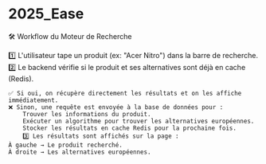 # 2025_Ease


🛠️ Workflow du Moteur de Recherche

1️⃣ L'utilisateur tape un produit (ex: "Acer Nitro") dans la barre de recherche.
2️⃣ Le backend vérifie si le produit et ses alternatives sont déjà en cache (Redis).

    ✅ Si oui, on récupère directement les résultats et on les affiche immédiatement.
    ❌ Sinon, une requête est envoyée à la base de données pour :
        Trouver les informations du produit.
        Exécuter un algorithme pour trouver les alternatives européennes.
        Stocker les résultats en cache Redis pour la prochaine fois.
        3️⃣ Les résultats sont affichés sur la page :
    À gauche → Le produit recherché.
    À droite → Les alternatives européennes.